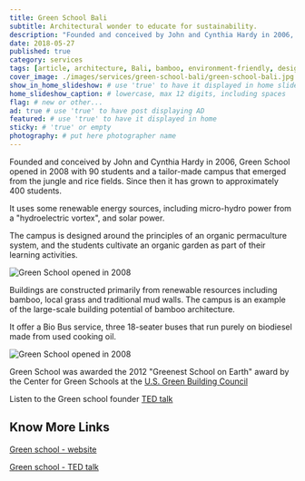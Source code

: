 ```yaml
---
title: Green School Bali
subtitle: Architectural wonder to educate for sustainability.
description: "Founded and conceived by John and Cynthia Hardy in 2006, Green School opened in 2008 with 90 students and a tailor-made campus that emerged from the jungle..."
date: 2018-05-27
published: true
category: services
tags: [article, architecture, Bali, bamboo, environment-friendly, design, Indonesia, hydro-power, learning, permaculture, recycle, renewable-energy, sustainable-construction, wood]
cover_image: ./images/services/green-school-bali/green-school-bali.jpg
show_in_home_slideshow: # use 'true' to have it displayed in home slideshow
home_slideshow_caption: # lowercase, max 12 digits, including spaces
flag: # new or other...
ad: true # use 'true' to have post displaying AD
featured: # use 'true' to have it displayed in home
sticky: # 'true' or empty
photography: # put here photographer name
---
```

Founded and conceived by John and Cynthia Hardy in 2006, Green School opened in 2008 with 90 students and a tailor-made campus that emerged from the jungle and rice fields. Since then it has grown to approximately 400 students.

It uses some renewable energy sources, including micro-hydro power from a "hydroelectric vortex", and solar power.

The campus is designed around the principles of an organic permaculture system, and the students cultivate an organic garden as part of their learning activities.

![Green School opened in 2008](./images/services/green-school-bali/green-school-bali-02.jpg)

Buildings are constructed primarily from renewable resources including bamboo, local grass and traditional mud walls. The campus is an example of the large-scale building potential of bamboo architecture.

It offer a Bio Bus service, three 18-seater buses that run purely on biodiesel made from used cooking oil.

![Green School opened in 2008](./images/services/green-school-bali/green-school-bali-03.jpg)


Green School was awarded the 2012 "Greenest School on Earth" award by the Center for Green Schools at the [U.S. Green Building Council](https://en.wikipedia.org/wiki/U.S._Green_Building_Council)

Listen to the Green school founder [TED talk](https://www.ted.com/talks/john_hardy_my_green_school_dream/transcript?language=en)



## Know More Links

[Green school - website](https://www.greenschool.org/)

[Green school - TED talk](https://www.ted.com/talks/john_hardy_my_green_school_dream/transcript?language=en)
